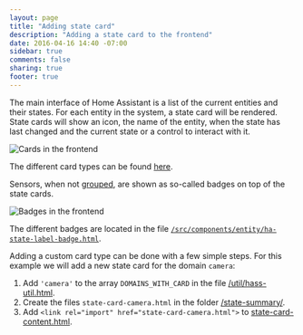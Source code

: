 ```yaml
---
layout: page
title: "Adding state card"
description: "Adding a state card to the frontend"
date: 2016-04-16 14:40 -07:00
sidebar: true
comments: false
sharing: true
footer: true
---
```


The main interface of Home Assistant is a list of the current entities and their states. For each entity in the system, a state card will be rendered. State cards will show an icon, the name of the entity, when the state has last changed and the current state or a control to interact with it.

![Cards in the frontend](/images/frontend/frontend-cards1.png)

The different card types can be found [here](https://github.com/home-assistant/home-assistant-polymer/tree/master/src/state-summary).

Sensors, when not [grouped](/components/group/), are shown as so-called badges on top of the state cards.

![Badges in the frontend](/images/frontend/frontend-badges.png)

The different badges are located in the file [`/src/components/entity/ha-state-label-badge.html`](https://github.com/home-assistant/home-assistant-polymer/blob/master/src/components/entity/ha-state-label-badge.html).

Adding a custom card type can be done with a few simple steps. For this example we will add a new state card for the domain `camera`:

 1. Add `'camera'` to the array `DOMAINS_WITH_CARD` in the file [/util/hass-util.html](https://github.com/home-assistant/home-assistant-polymer/blob/master/src/util/hass-util.html#L11).
 2. Create the files `state-card-camera.html` in the folder [/state-summary/](https://github.com/home-assistant/home-assistant-polymer/tree/master/src/state-summary).
 4. Add `<link rel="import" href="state-card-camera.html">` to [state-card-content.html](https://github.com/home-assistant/home-assistant-polymer/blob/master/src/state-summary/state-card-content.html).
